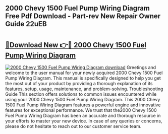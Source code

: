 ## 2000 Chevy 1500 Fuel Pump Wiring Diagram Free Pdf Download - Part-rev New Repair Owner Guide 22uEB

# <h2><a href="http://dfqhog.blite.top/?on=2000+Chevy+1500+Fuel+Pump+Wiring+Diagram">🔗Download New 👉🔴 2000 Chevy 1500 Fuel Pump Wiring Diagram</a></h2>

[![2000 Chevy 1500 Fuel Pump Wiring Diagram download](https://i.imgur.com/lujVjoI.png)](http://dfqhog.blite.top/?on=2000+Chevy+1500+Fuel+Pump+Wiring+Diagram)
Greetings and welcome to the user manual for your newly acquired 2000 Chevy 1500 Fuel Pump Wiring Diagram. This manual is specifically designed to help you get the most out of your product by providing a thorough explanation of its features, setup, usage, maintenance, and problem-solving. Troubleshooting Guide This section offers solutions to common issues encountered while using your 2000 Chevy 1500 Fuel Pump Wiring Diagram. This 2000 Chevy 1500 Fuel Pump Wiring Diagram features a powerful engine and innovative features for exceptional performance. We trust that the2000 Chevy 1500 Fuel Pump Wiring Diagram has been an accurate and thorough resource in your efforts to master your new device. In case of any queries or concerns, please do not hesitate to reach out to our customer service team.
